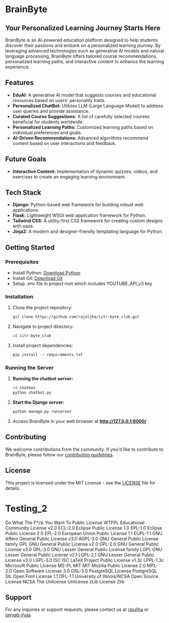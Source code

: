 # BrainByte 
## Your Personalized Learning Journey Starts Here
 
BrainByte is an AI-powered education platform designed to help students discover their passions and embark on a personalized learning journey. By leveraging advanced technologies such as generative AI models and natural language processing, BrainByte offers tailored course recommendations, personalized learning paths, and interactive content to enhance the learning experience.

## Features

- **EduAI:** A generative AI model that suggests courses and educational resources based on users' personality traits.
- **Personalized ChatBot:** Utilizes LLM (Large Language Model) to address user queries and provide assistance.
- **Curated Course Suggestions:** A list of carefully selected courses beneficial for students worldwide.
- **Personalized Learning Paths:** Customized learning paths based on individual preferences and goals.
- **AI-Driven Recommendations:** Advanced algorithms recommend content based on user interactions and feedback.

## Future Goals

- **Interactive Content:** Implementation of dynamic quizzes, videos, and exercises to create an engaging learning environment.

## Tech Stack

- **Django:** Python-based web framework for building robust web applications.
- **Flask:** Lightweight WSGI web application framework for Python.
- **Tailwind CSS:** A utility-first CSS framework for creating custom designs with ease.
- **Jinja2:** A modern and designer-friendly templating language for Python.

## Getting Started
<!--  -->
### Prerequisites

- Install Python: [Download Python](https://www.python.org/downloads/)
- Install Git: [Download Git](https://git-scm.com/downloads)
- Setup .env file in project root which includes YOUTUBE_API_v3 key
<!-- # This content is owned by Mohammad Tayyab Ilyas Khan -->
### Installation

1. Clone the project repository:
   ```bash
   git clone https://github.com/rajuljha/iitr-byte_club.git

2. Navigate to project directory:
    ```bash
    cd iitr-byte_club

3. Install project dependencies:
    ```bash
    pip install -r requirements.txt

### Running the Server
1. **Running the chatbot server:**
    ```bash
    cd chatbot
    python chatbot.py

2. **Start the Django server:**
    ```bash
    python manage.py runserver

3. Access BrainByte in your web browser at **http://127.0.0.1:8000/**
<!-- # This content is owned by Rajul Jha --> 
## Contributing

We welcome contributions from the community. If you'd like to contribute to BrainByte, please follow our [contribution guidelines](CONTRIBUTING.md).

## License
<!-- For testing : 
Academic Free License v3.0	AFL-3.0
Apache license 2.0	Apache-2.0
Artistic license 2.0	Artistic-2.0
Boost Software License 1.0	BSL-1.0
BSD 2-clause "Simplified" license	BSD-2-Clause
BSD 3-clause "New" or "Revised" license	BSD-3-Clause
BSD 3-clause Clear license	BSD-3-Clause-Clear
BSD 4-clause "Original" or "Old" license	BSD-4-Clause
BSD Zero-Clause license	0BSD
Creative Commons license family	CC
Creative Commons Zero v1.0 Universal	CC0-1.0
Creative Commons Attribution 4.0	CC-BY-4.0
Creative Commons Attribution ShareAlike 4.0	CC-BY-SA-4.0

--> 
This project is licensed under the MIT License - see the [LICENSE](LICENSE) file for details.

# Testing_2
Do What The F*ck You Want To Public License	WTFPL
Educational Community License v2.0	ECL-2.0
Eclipse Public License 1.0	EPL-1.0
Eclipse Public License 2.0	EPL-2.0
European Union Public License 1.1	EUPL-1.1
GNU Affero General Public License v3.0	AGPL-3.0
GNU General Public License family	GPL
GNU General Public License v2.0	GPL-2.0
GNU General Public License v3.0	GPL-3.0
GNU Lesser General Public License family	LGPL
GNU Lesser General Public License v2.1	LGPL-2.1
GNU Lesser General Public License v3.0	LGPL-3.0
ISC	ISC
LaTeX Project Public License v1.3c	LPPL-1.3c
Microsoft Public License	MS-PL
MIT	MIT
Mozilla Public License 2.0	MPL-2.0
Open Software License 3.0	OSL-3.0
PostgreSQL License	PostgreSQL
SIL Open Font License 1.1	OFL-1.1
University of Illinois/NCSA Open Source License	NCSA
The Unlicense	Unlicense
zLib License	Zlib
## Support

For any inquiries or support requests, please contact us at [rajuljha](https://github.com/rajuljha) or [tayyab-ilyas](https://github.com/tayyab-ilyas)

<!-- # This content is licensed under MIT License -->